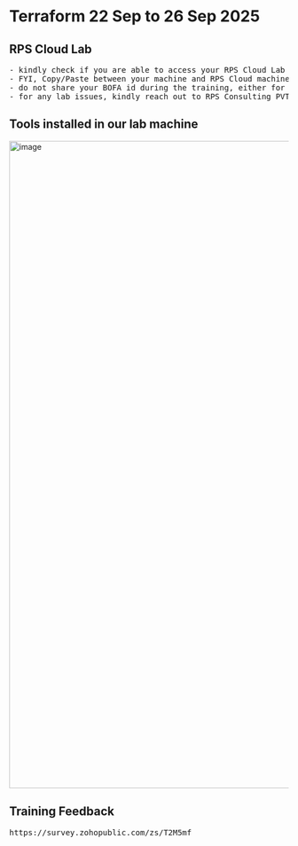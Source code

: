 # Terraform 22 Sep to 26 Sep 2025

## RPS Cloud Lab
<pre>
- kindly check if you are able to access your RPS Cloud Lab
- FYI, Copy/Paste between your machine and RPS Cloud machine is disabled as per your bank policy
- do not share your BOFA id during the training, either for pre/post test or for any other purpose during this training
- for any lab issues, kindly reach out to RPS Consulting PVT LTD via WebEx chat or you can call 9845515823
</pre>

## Tools installed in our lab machine
<img width="1920" height="1168" alt="image" src="https://github.com/user-attachments/assets/bce49019-4a81-41be-9a5f-6d52895c4a30" />

## Training Feedback
<pre>
https://survey.zohopublic.com/zs/T2M5mf  
</pre>
